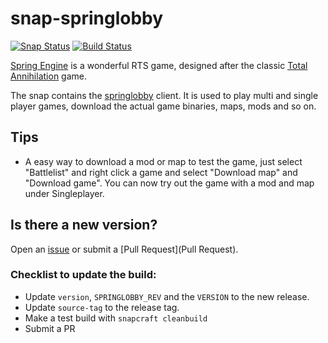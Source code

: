 # snap-springlobby

[![Snap Status](https://build.snapcraft.io/badge/nsg/snap-springlobby.svg)](https://build.snapcraft.io/user/nsg/snap-springlobby) [![Build Status](https://travis-ci.org/nsg/snap-springlobby.svg?branch=master)](https://travis-ci.org/nsg/snap-springlobby)

[Spring Engine](https://springrts.com) is a wonderful RTS game, designed
after the classic [Total Annihilation](https://en.wikipedia.org/wiki/Total_Annihilation)
game.

The snap contains the [springlobby](http://springlobby.info) client. It is used to play multi and single player games, download the actual game binaries, maps, mods and so on.

## Tips

* A easy way to download a mod or map to test the game, just select "Battlelist" and right click a game and select "Download map" and "Download game". You can now try out the game with a mod and map under Singleplayer.

## Is there a new version?

Open an [issue](https://github.com/nsg/snap-springlobby/issues) or submit a
[Pull Request](Pull Request).

### Checklist to update the build:

- Update `version`, `SPRINGLOBBY_REV` and the `VERSION` to the new release.
- Update `source-tag` to the release tag.
- Make a test build with `snapcraft cleanbuild`
- Submit a PR
